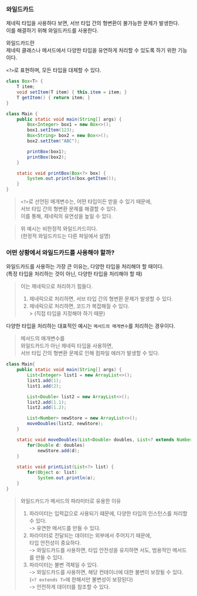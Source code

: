 ### 와일드카드

제네릭 타입을 사용하다 보면, 서브 타입 간의 형변환이 불가능한 문제가 발생한다.  
이를 해결하기 위해 와일드카드를 사용한다.

와일드카드란  
제네릭 클래스나 메서드에서 다양한 타입을 유연하게 처리할 수 있도록 하기 위한 기능이다.

`<?>`로 표현하며, 모든 타입을 대체할 수 있다.

```java
class Box<T> {
    T item;
    void setItem(T item) { this.item = item; }
    T getItem() { return item; }
}

class Main {
    public static void main(String[] args) {
        Box<Integer> box1 = new Box<>();
        box1.setItem(123);
        Box<String> box2 = new Box<>();
        box2.setItem("ABC");

        printBox(box1);
        printBox(box2);
    }

    static void printBox(Box<?> box) {
        System.out.println(box.getItem());
    }
}
```

> `<?>`로 선언된 매개변수는, 어떤 타입이든 받을 수 있기 때문에,  
> 서브 타입 간의 형변환 문제를 해결할 수 있다.  
> 이를 통해, 제네릭의 유연성을 높일 수 있다.

> 위 예시는 비한정적 와일드카드이다.  
> (한정적 와일드카드는 다른 파일에서 설명)

### 어떤 상황에서 와일드카드를 사용해야 할까?

와일드카드를 사용하는 가장 큰 이유는, 다양한 타입을 처리해야 할 때이다.  
(특정 타입을 처리하는 것이 아닌, 다양한 타입을 처리해야 할 때)

> 이는 제네릭으로 처리하기 힘들다.
> 1. 제네릭으로 처리하면, 서브 타입 간의 형변환 문제가 발생할 수 있다.
> 2. 제네릭으로 처리하면, 코드가 복잡해질 수 있다.  
     >    (직접 타입을 지정해야 하기 때문)

다양한 타입을 처리하는 대표적인 예시는 `메서드의 매개변수`를 처리하는 경우이다.

> 메서드의 매개변수를  
> 와일드카드가 아닌 제네릭 타입을 사용하면,  
> 서브 타입 간의 형변환 문제로 인해 컴파일 에러가 발생할 수 있다.

```java
class Main{
    public static void main(String[] args) {
        List<Integer> list1 = new ArrayList<>();
        list1.add(1);
        list1.add(2);

        List<Double> list2 = new ArrayList<>();
        list2.add(1.1);
        list2.add(1.2);

        List<Number> newStore = new ArrayList<>();
        moveDoubles(list2, newStore);
    }

    static void moveDoubles(List<Double> doubles, List<? extends Number> newStore) {
        for(Double d: doubles)
            newStore.add(d);
    }
    
    static void printList(List<?> list) {
        for(Object o: list)
            System.out.println(o);
    }
}
```

> 와일드카드가 메서드의 파라미터로 유용한 이유
> 1. 파라미터는 입력값으로 사용되기 떄문에, 다양한 타입의 인스턴스를 처리할 수 있다.  
>    -> 유연한 메서드를 만들 수 있다.
> 2. 파라미터로 전달되는 데이터는 외부에서 주어지기 때문에,  
>    타입 안전성이 중요하다.  
>    -> 와일드카드를 사용하면, 타입 안전성을 유지하면 서도, 범용적인 메서드를 만들 수 있다.
> 3. 파라미터는 불변 객체일 수 있다.  
>    -> 와일드카드를 사용하면, 해당 컨테이너에 대한 불변이 보장될 수 있다.  
>    (`<? extends T>`에 한해서만 불변성이 보장된다)  
>    -> 안전하게 데이터를 참조할 수 있다.